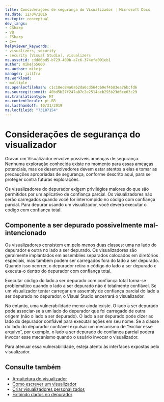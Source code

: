 ```yaml
---
title: Considerações de segurança do Visualizador | Microsoft Docs
ms.date: 11/04/2016
ms.topic: conceptual
dev_langs:
- CSharp
- VB
- FSharp
- C++
helpviewer_keywords:
- visualizers, security
- security [Visual Studio], visualizers
ms.assetid: cdd86bd5-b729-409b-a7c6-374efa091eb1
author: mikejo5000
ms.author: mikejo
manager: jillfra
ms.workload:
- multiple
ms.openlocfilehash: c1c18ec84a6a62da6cd564c69ef4b83ea76bcfd6
ms.sourcegitcommit: 40bd5b27f247a07c2e2514acb293b23d6ce03c29
ms.translationtype: MT
ms.contentlocale: pt-BR
ms.lasthandoff: 10/31/2019
ms.locfileid: "73187154"
---
```

# <a name="visualizer-security-considerations"></a>Considerações de segurança do visualizador
Gravar um Visualizador envolve possíveis ameaças de segurança. Nenhuma exploração conhecida existe no momento para essas ameaças potenciais, mas os desenvolvedores devem estar atentos a elas e tomar as precauções apropriadas de segurança, conforme descrito aqui, para se proteger contra futuras explorações.

 Os visualizadores do depurador exigem privilégios maiores do que são permitidos por um aplicativo de confiança parcial. Os visualizadores não serão carregados quando você for interrompido no código com confiança parcial. Para depurar usando um visualizador, você deverá executar o código com confiança total.

## <a name="possible-malicious-debuggee-component"></a>Componente a ser depurado possivelmente mal-intencionado
 Os visualizadores consistem em pelo menos duas classes: uma no lado do depurador e outra no lado a ser depurado. Os visualizadores são geralmente implantados em assemblies separados colocados em diretórios especiais, mas também podem ser carregados fora do lado a ser depurado. Quando isso ocorrer, o depurador retira o código do lado a ser depurado e executa-o dentro do depurador com confiança total.

 Executar código do lado a ser depurado com confiança total torna-se problemático quando o lado a ser depurado não é totalmente confiável. Se um visualizador tentar carregar um assembly de confiança parcial do lado a ser depurado no depurador, o Visual Studio encerrará o visualizador.

 No entanto, uma vulnerabilidade menor ainda existe. O lado a ser depurado pode associar-se a um lado do depurador que foi carregado de outra origem (não o lado a ser depurado). O lado a ser depurado pode dizer ao lado do depurador confiável para executar ações em seu nome. Se a classe do lado do depurador confiável expulsar um mecanismo de “excluir esse arquivo”, por exemplo, o lado a ser depurado de confiança parcial poderá invocar esse mecanismo quando o usuário invocar o visualizador.

 Para atenuar essa vulnerabilidade, esteja atento às interfaces expostas pelo visualizador.

## <a name="see-also"></a>Consulte também
- [Arquitetura do visualizador](../debugger/visualizer-architecture.md)
- [Como escrever um visualizador](create-custom-visualizers-of-data.md)
- [Criar visualizadores personalizados](../debugger/create-custom-visualizers-of-data.md)
- [Exibindo dados no depurador](../debugger/viewing-data-in-the-debugger.md)